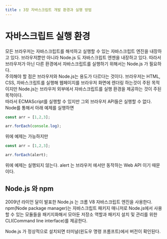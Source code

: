 ```yaml
---
title : 3장 자바스크립트 개발 환경과 실행 방법
---
```


# 자바스크립트 실행 환경
모든 브라우저는 자바스크립트를 해석하고 실행할 수 있는 자바스크립트 엔진을 내장하고 있다.
브라우저뿐만 아니라 Node.js 도 자바스크립트 엔젠을 내장하고 있다.
따라서 브라우저가 아닌 다른 환경에서 자바스크립트를 실행하기 위해서는 Node.js 가 필요하다.<br>
주의해야 할 점은 브라우저와 Node.js는 용도가 다르다는 것이다. 브라우저는 HTML, CSS, 자바스크립트를 실행해 웹페이지를 브라우저 화면에 렌더링 하는것이 주된 목적이지만 Node.js는 브라우저 외부에서 자바스크립트를 실행 환경을 제공하는 것이 주된 목적이다.<br>
따라서 ECMAScript를 실행할 수 있지만 그외 브라우저 API들은 실행할 수 없다.
Node를 통해서 아래 예제를 실행하면
```js
const arr = [1,2,3];

arr.forEach(console.log);
```
위에 예제는 가능하지만 
```js
const arr = [1,2,3];

arr.forEach(alert);
```
위에 예제는 실행되지 않는다. alert 는 브라우저 에서만 동작하는 Web API 이기 때문이다.<br>

## Node.js 와 npm
2009년 라이언 달이 발표한 Node.js 는 크롬 V8 자바스크립트 엔진을 사용한다. <br>
npm(Node package manager)는 자바스크립트 패키지 매니저로 Node.js에서 사용할 수 있는 모듈들을 패키지화해서 모아둔 저장소 역할과 패키지 설치 및 관리를 위한 CLI(Command line interface)를 제공한다.<br>

Node.js 가 정상적으로 설치되면 터미널(윈도우 명령 프롬프트)에서 버전이 확인된다. <br>